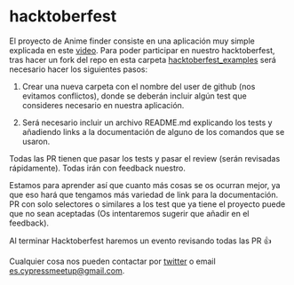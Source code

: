 # hacktoberfest

El proyecto de Anime finder consiste en una aplicación muy simple explicada en este [video](link). Para poder participar en nuestro hacktoberfest, tras hacer un fork del repo en esta carpeta [hacktoberfest_examples](https://github.com/cypress-es/anime-finder/tree/main/cy-tests/cypress/hacktoberfest_examples) será necesario hacer los siguientes pasos:

1. Crear una nueva carpeta con el nombre del user de github (nos evitamos conflictos), donde se deberán incluir algún test que consideres necesario en nuestra aplicación.

2. Será necesario incluir un archivo README.md explicando los tests y añadiendo links a la documentación de alguno de los comandos que se usaron.

Todas las PR tienen que pasar los tests y pasar el review (serán revisadas rápidamente). Todas irán con feedback nuestro.

Estamos para aprender así que cuanto más cosas se os ocurran mejor, ya que eso hará que tengamos más variedad de link para la documentación. PR con solo selectores o similares a los test que ya tiene el proyecto puede que no sean aceptadas (Os intentaremos sugerir que añadir en el feedback).

Al terminar Hacktoberfest haremos un evento revisando todas las PR 👍

Cualquier cosa nos pueden contactar por [twitter](https://twitter.com/cypress_es) o email es.cypressmeetup@gmail.com.
